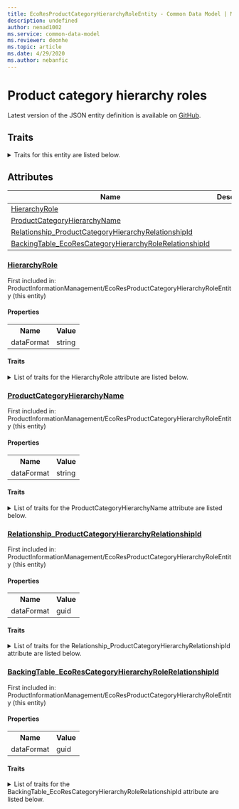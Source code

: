 ```yaml
---
title: EcoResProductCategoryHierarchyRoleEntity - Common Data Model | Microsoft Docs
description: undefined
author: nenad1002
ms.service: common-data-model
ms.reviewer: deonhe
ms.topic: article
ms.date: 4/29/2020
ms.author: nebanfic
---
```


# Product category hierarchy roles

  
 Latest version of the JSON entity definition is available on <a href="https://github.com/Microsoft/CDM/tree/master/schemaDocuments/core/operationsCommon/Entities/SupplyChain/ProductInformationManagement/EcoResProductCategoryHierarchyRoleEntity.cdm.json" target="_blank">GitHub</a>.  

## Traits

<details>
<summary>Traits for this entity are listed below.  
</summary>

**is.CDM.entityVersion**  
  <table><tr><th>Parameter</th><th>Value</th><th>Data type</th><th>Explanation</th></tr><tr><td>versionNumber</td><td>"1.0.0"</td><td>string</td><td>semantic version number of the entity</td></tr></table>

**is.application.releaseVersion**  
  <table><tr><th>Parameter</th><th>Value</th><th>Data type</th><th>Explanation</th></tr><tr><td>releaseVersion</td><td>"10.0.13.0"</td><td>string</td><td>semantic version number of the application introducing this entity</td></tr></table>

**is.localized.displayedAs**  
  Holds the list of language specific display text for an object.  <table><tr><th>Parameter</th><th>Value</th><th>Data type</th><th>Explanation</th></tr><tr><td>localizedDisplayText</td><td><table><tr><th>languageTag</th><th>displayText</th></tr><tr><td>en</td><td>Product category hierarchy roles</td></tr></table></td><td>entity</td><td>a reference to the constant entity holding the list of localized text</td></tr></table>

</details>

## Attributes

|Name|Description|First Included in Instance|
|---|---|---|
|[HierarchyRole](#HierarchyRole)||<a href="EcoResProductCategoryHierarchyRoleEntity.md" target="_blank">ProductInformationManagement/EcoResProductCategoryHierarchyRoleEntity</a>|
|[ProductCategoryHierarchyName](#ProductCategoryHierarchyName)||<a href="EcoResProductCategoryHierarchyRoleEntity.md" target="_blank">ProductInformationManagement/EcoResProductCategoryHierarchyRoleEntity</a>|
|[Relationship_ProductCategoryHierarchyRelationshipId](#Relationship_ProductCategoryHierarchyRelationshipId)||<a href="EcoResProductCategoryHierarchyRoleEntity.md" target="_blank">ProductInformationManagement/EcoResProductCategoryHierarchyRoleEntity</a>|
|[BackingTable_EcoResCategoryHierarchyRoleRelationshipId](#BackingTable_EcoResCategoryHierarchyRoleRelationshipId)||<a href="EcoResProductCategoryHierarchyRoleEntity.md" target="_blank">ProductInformationManagement/EcoResProductCategoryHierarchyRoleEntity</a>|

### <a href=#HierarchyRole name="HierarchyRole">HierarchyRole</a>

First included in: ProductInformationManagement/EcoResProductCategoryHierarchyRoleEntity (this entity)  

#### Properties

<table><tr><th>Name</th><th>Value</th></tr><tr><td>dataFormat</td><td>string</td></tr></table>

#### Traits

<details>
<summary>List of traits for the HierarchyRole attribute are listed below.</summary>

**is.dataFormat.character**  
**is.dataFormat.big**  
**is.dataFormat.array**  
**is.dataFormat.character**  
**is.dataFormat.array**  
</details>

### <a href=#ProductCategoryHierarchyName name="ProductCategoryHierarchyName">ProductCategoryHierarchyName</a>

First included in: ProductInformationManagement/EcoResProductCategoryHierarchyRoleEntity (this entity)  

#### Properties

<table><tr><th>Name</th><th>Value</th></tr><tr><td>dataFormat</td><td>string</td></tr></table>

#### Traits

<details>
<summary>List of traits for the ProductCategoryHierarchyName attribute are listed below.</summary>

**is.dataFormat.character**  
**is.dataFormat.big**  
**is.dataFormat.array**  
**is.dataFormat.character**  
**is.dataFormat.array**  
</details>

### <a href=#Relationship_ProductCategoryHierarchyRelationshipId name="Relationship_ProductCategoryHierarchyRelationshipId">Relationship_ProductCategoryHierarchyRelationshipId</a>

First included in: ProductInformationManagement/EcoResProductCategoryHierarchyRoleEntity (this entity)  

#### Properties

<table><tr><th>Name</th><th>Value</th></tr><tr><td>dataFormat</td><td>guid</td></tr></table>

#### Traits

<details>
<summary>List of traits for the Relationship_ProductCategoryHierarchyRelationshipId attribute are listed below.</summary>

**is.dataFormat.character**  
**is.dataFormat.big**  
**is.dataFormat.array**  
**is.dataFormat.guid**  
**means.identity.entityId**  
**is.linkedEntity.identifier**  
Marks the attribute(s) that hold foreign key references to a linked (used as an attribute) entity. This attribute is added to the resolved entity to enumerate the referenced entities.  <table><tr><th>Parameter</th><th>Value</th><th>Data type</th><th>Explanation</th></tr><tr><td>entityReferences</td><td>empty table</td><td>entity</td><td>a reference to the constant entity holding the list of entity references</td></tr></table>

**is.dataFormat.guid**  
**is.dataFormat.character**  
**is.dataFormat.array**  
</details>

### <a href=#BackingTable_EcoResCategoryHierarchyRoleRelationshipId name="BackingTable_EcoResCategoryHierarchyRoleRelationshipId">BackingTable_EcoResCategoryHierarchyRoleRelationshipId</a>

First included in: ProductInformationManagement/EcoResProductCategoryHierarchyRoleEntity (this entity)  

#### Properties

<table><tr><th>Name</th><th>Value</th></tr><tr><td>dataFormat</td><td>guid</td></tr></table>

#### Traits

<details>
<summary>List of traits for the BackingTable_EcoResCategoryHierarchyRoleRelationshipId attribute are listed below.</summary>

**is.dataFormat.character**  
**is.dataFormat.big**  
**is.dataFormat.array**  
**is.dataFormat.guid**  
**means.identity.entityId**  
**is.linkedEntity.identifier**  
Marks the attribute(s) that hold foreign key references to a linked (used as an attribute) entity. This attribute is added to the resolved entity to enumerate the referenced entities.  <table><tr><th>Parameter</th><th>Value</th><th>Data type</th><th>Explanation</th></tr><tr><td>entityReferences</td><td><table><tr><th>entityReference</th><th>attributeReference</th></tr><tr><td><a href="../../../Tables/SupplyChain/ProductInformationManagement/Main/EcoResCategoryHierarchyRole.md" target="_blank">/core/operationsCommon/Tables/SupplyChain/ProductInformationManagement/Main/EcoResCategoryHierarchyRole.cdm.json/EcoResCategoryHierarchyRole</a></td><td><a href="../../../Tables/SupplyChain/ProductInformationManagement/Main/EcoResCategoryHierarchyRole.md#RecId" target="_blank">RecId</a></td></tr></table></td><td>entity</td><td>a reference to the constant entity holding the list of entity references</td></tr></table>

**is.dataFormat.guid**  
**is.dataFormat.character**  
**is.dataFormat.array**  
</details>
